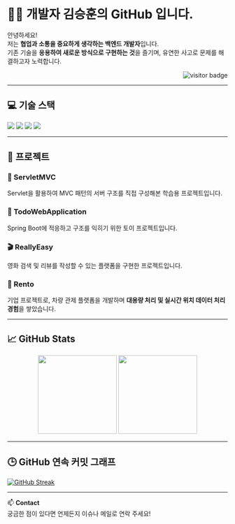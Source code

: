 # 👨‍💻 개발자 김승훈의 GitHub 입니다.

안녕하세요!  
저는 **협업과 소통을 중요하게 생각하는 백엔드 개발자**입니다.  
기존 기술을 **응용하여 새로운 방식으로 구현하는 것**을 즐기며, 유연한 사고로 문제를 해결하고자 노력합니다.

<p align="right">
  <img src="https://komarev.com/ghpvc/?username=your-github-username&label=Visitor&color=0e75b6&style=flat-square" alt="visitor badge"/>
</p>

---

## 💻 기술 스택

<p>
  <img src="https://img.shields.io/badge/Java-007396?style=flat-square&logo=java&logoColor=white"/>
  <img src="https://img.shields.io/badge/Spring-6DB33F?style=flat-square&logo=spring&logoColor=white"/>
  <img src="https://img.shields.io/badge/MySQL-4479A1?style=flat-square&logo=mysql&logoColor=white"/>
  <img src="https://img.shields.io/badge/Oracle-F80000?style=flat-square&logo=oracle&logoColor=white"/>
</p>

---

## 📂 프로젝트

### 🧩 ServletMVC
Servlet을 활용하여 MVC 패턴의 서버 구조를 직접 구성해본 학습용 프로젝트입니다.

### 📝 TodoWebApplication
Spring Boot에 적응하고 구조를 익히기 위한 토이 프로젝트입니다.

### 🎬 ReallyEasy
영화 검색 및 리뷰를 작성할 수 있는 플랫폼을 구현한 프로젝트입니다.

### 🚗 Rento
기업 프로젝트로, 차량 관제 플랫폼을 개발하며 **대용량 처리 및 실시간 위치 데이터 처리 경험**을 쌓았습니다.

---

## 📈 GitHub Stats

<p align="center">
  <img src="https://github-readme-stats.vercel.app/api?username=your-github-username&show_icons=true&theme=tokyonight" height="180px"/>
  <img src="https://github-readme-stats.vercel.app/api/top-langs/?username=your-github-username&layout=compact&theme=tokyonight" height="180px"/>
</p>

---

## 🕒 GitHub 연속 커밋 그래프

[![GitHub Streak](https://streak-stats.demolab.com?user=your-github-username&theme=tokyonight)](https://git.io/streak-stats)

---

📫 **Contact**  
궁금한 점이 있다면 언제든지 이슈나 메일로 연락 주세요!
